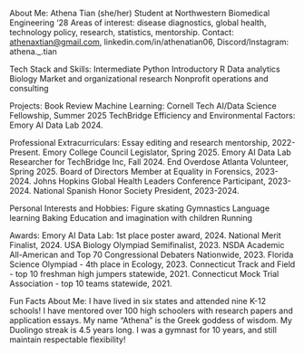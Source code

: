 About Me: Athena Tian (she/her)
Student at Northwestern Biomedical Engineering ‘28
Areas of interest: disease diagnostics, global health, technology policy, research, statistics, mentorship. 
Contact: athenaxtian@gmail.com, linkedin.com/in/athenatian06, Discord/Instagram: athena._.tian

Tech Stack and Skills:
Intermediate Python
Introductory R
Data analytics
Biology
Market and organizational research
Nonprofit operations and consulting

Projects: 
Book Review Machine Learning: Cornell Tech AI/Data Science Fellowship, Summer 2025
TechBridge Efficiency and Environmental Factors: Emory AI Data Lab 2024.

Professional Extracurriculars:
Essay editing and research mentorship, 2022-Present.
Emory College Council Legislator, Spring 2025.
Emory AI Data Lab Researcher for TechBridge Inc, Fall 2024. 
End Overdose Atlanta Volunteer, Spring 2025. 
Board of Directors Member at Equality in Forensics, 2023-2024. 
Johns Hopkins Global Health Leaders Conference Participant, 2023-2024. 
National Spanish Honor Society President, 2023-2024. 

Personal Interests and Hobbies:
Figure skating
Gymnastics
Language learning
Baking
Education and imagination with children
Running

Awards:
Emory AI Data Lab: 1st place poster award, 2024.
National Merit Finalist, 2024. 
USA Biology Olympiad Semifinalist, 2023. 
NSDA Academic All-American and Top 70 Congressional Debaters Nationwide, 2023. 
Florida Science Olympiad - 4th place in Ecology, 2023. 
Connecticut Track and Field - top 10 freshman high jumpers statewide, 2021. 
Connecticut Mock Trial Association - top 10 teams statewide, 2021. 

Fun Facts About Me: 
I have lived in six states and attended nine K-12 schools!
I have mentored over 100 high schoolers with research papers and application essays.
My name “Athena” is the Greek goddess of wisdom.
My Duolingo streak is 4.5 years long. 
I was a gymnast for 10 years, and still maintain respectable flexibility!
